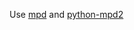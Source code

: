 Use [mpd](https://www.lesbonscomptes.com/pages/raspmpd.html) and [python-mpd2](https://python-mpd2.readthedocs.io/en/latest/index.html)


